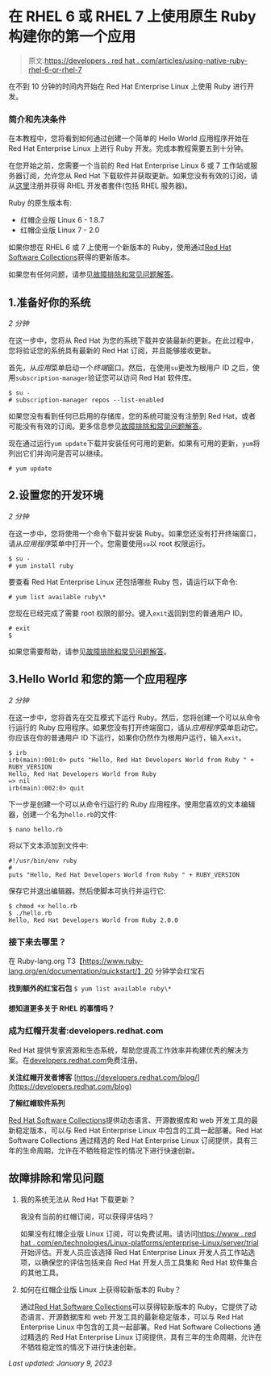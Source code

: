# 在 RHEL 6 或 RHEL 7 上使用原生 Ruby 构建你的第一个应用

> 原文:[https://developers . red hat . com/articles/using-native-ruby-rhel-6-or-rhel-7](https://developers.redhat.com/articles/using-native-ruby-rhel-6-or-rhel-7)

在不到 10 分钟的时间内开始在 Red Hat Enterprise Linux 上使用 Ruby 进行开发。

### 简介和先决条件

在本教程中，您将看到如何通过创建一个简单的 Hello World 应用程序开始在 Red Hat Enterprise Linux 上进行 Ruby 开发。完成本教程需要五到十分钟。

在您开始之前，您需要一个当前的 Red Hat Enterprise Linux 6 或 7 工作站或服务器订阅，允许您从 Red Hat 下载软件并获取更新。如果您没有有效的订阅，请从[这里](https://developers.redhat.com/downloads/)注册并获得 RHEL 开发者套件(包括 RHEL 服务器)。

Ruby 的原生版本有:

*   红帽企业版 Linux 6 - 1.8.7
*   红帽企业版 Linux 7 - 2.0

如果你想在 RHEL 6 或 7 上使用一个新版本的 Ruby，使用通过[Red Hat Software Collections](https://developers.redhat.com/products/softwarecollections/overview/)获得的更新版本。

如果您有任何问题，请参见[故障排除和常见问题解答](#TroubleshootingandFAQ3)。

## 1.准备好你的系统

*2 分钟*

在这一步中，您将从 Red Hat 为您的系统下载并安装最新的更新。在此过程中，您将验证您的系统具有最新的 Red Hat 订阅，并且能够接收更新。

首先，从*应用*菜单启动一个*终端*窗口。然后，在使用`su`更改为根用户 ID 之后，使用`subscription-manager`验证您可以访问 Red Hat 软件库。

```
$ su -
# subscription-manager repos --list-enabled
```

如果您没有看到任何已启用的存储库，您的系统可能没有注册到 Red Hat，或者可能没有有效的订阅。更多信息参见[故障排除和常见问题解答](#TroubleshootingandFAQ3)。

现在通过运行`yum update`下载并安装任何可用的更新。如果有可用的更新，`yum`将列出它们并询问是否可以继续。

`# yum update`

## 2.设置您的开发环境

*2 分钟*

在这一步中，您将使用一个命令下载并安装 Ruby。如果您还没有打开终端窗口，请从*应用程序*菜单中打开一个。您需要使用`su`以 root 权限运行。

```
$ su -
# yum install ruby
```

要查看 Red Hat Enterprise Linux 还包括哪些 Ruby 包，请运行以下命令:

`# yum list available ruby\*`

您现在已经完成了需要 root 权限的部分。键入`exit`返回到您的普通用户 ID。

```
# exit
$
```

如果您需要帮助，请参见[故障排除和常见问题解答](#TroubleshootingandFAQ3)。

## 3.Hello World 和您的第一个应用程序

*2 分钟*

在这一步中，您将首先在交互模式下运行 Ruby。然后，您将创建一个可以从命令行运行的 Ruby 应用程序。如果您没有打开终端窗口，请从*应用程序*菜单启动它。你应该在你的普通用户 ID 下运行，如果你仍然作为根用户运行，输入`exit`。

```
$ irb
irb(main):001:0> puts "Hello, Red Hat Developers World from Ruby " + RUBY_VERSION
Hello, Red Hat Developers World from Ruby
=> nil
irb(main):002:0> quit
```

下一步是创建一个可以从命令行运行的 Ruby 应用程序。使用您喜欢的文本编辑器，创建一个名为`hello.rb`的文件:

`$ nano hello.rb`

将以下文本添加到文件中:

```
#!/usr/bin/env ruby
#
puts "Hello, Red Hat Developers World from Ruby " + RUBY_VERSION
```

保存它并退出编辑器。然后使脚本可执行并运行它:

```
$ chmod +x hello.rb
$ ./hello.rb
Hello, Red Hat Developers World from Ruby 2.0.0
```

### 接下来去哪里？

在 Ruby-lang.org
T3【https://www.ruby-lang.org/en/documentation/quickstart/】20 分钟学会红宝石

**找到额外的红宝石包**
`$ yum list available ruby\*`

#### 想知道更多关于 RHEL 的事情吗？

### 成为红帽开发者:developers.redhat.com

Red Hat 提供专家资源和生态系统，帮助您提高工作效率并构建优秀的解决方案。在[developers.redhat.com](https://developers.redhat.com/)免费注册。

**关注红帽开发者博客**
[https://developers.redhat.com/blog/](https://developers.redhat.com/blog)

**了解红帽软件系列**

[Red Hat Software Collections](https://access.redhat.com/products/Red_Hat_Enterprise_Linux/Developer/#dev-page=5)提供动态语言、开源数据库和 web 开发工具的最新稳定版本，可以与 Red Hat Enterprise Linux 中包含的工具一起部署。Red Hat Software Collections 通过精选的 Red Hat Enterprise Linux 订阅提供，具有三年的生命周期，允许在不牺牲稳定性的情况下进行快速创新。

## 故障排除和常见问题

1.  我的系统无法从 Red Hat 下载更新？

    我没有当前的红帽订阅，可以获得评估吗？

    如果没有红帽企业版 Linux 订阅，可以免费试用。请访问[https://www . red hat . com/en/technologies/Linux-platforms/enterprise-Linux/server/trial](https://www.redhat.com/en/technologies/linux-platforms/enterprise-linux/server/trial)开始评估。开发人员应该选择 Red Hat Enterprise Linux 开发人员工作站选项，以确保您的评估包括来自 Red Hat 开发人员工具集和 Red Hat 软件集合的其他工具。

2.  如何在红帽企业版 Linux 上获得较新版本的 Ruby？

    通过[Red Hat Software Collections](https://access.redhat.com/products/Red_Hat_Enterprise_Linux/Developer/#dev-page=5)可以获得较新版本的 Ruby，它提供了动态语言、开源数据库和 web 开发工具的最新稳定版本，可以与 Red Hat Enterprise Linux 中包含的工具一起部署。Red Hat Software Collections 通过精选的 Red Hat Enterprise Linux 订阅提供，具有三年的生命周期，允许在不牺牲稳定性的情况下进行快速创新。

*Last updated: January 9, 2023*